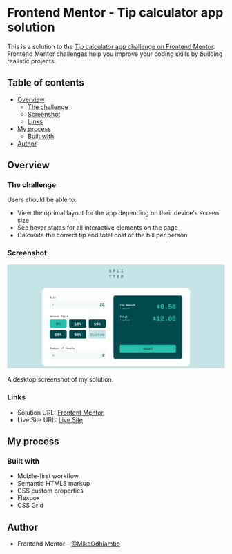 # Frontend Mentor - Tip calculator app solution

This is a solution to the [Tip calculator app challenge on Frontend Mentor](https://www.frontendmentor.io/challenges/tip-calculator-app-ugJNGbJUX). Frontend Mentor challenges help you improve your coding skills by building realistic projects.

## Table of contents

- [Overview](#overview)
  - [The challenge](#the-challenge)
  - [Screenshot](#screenshot)
  - [Links](#links)
- [My process](#my-process)
  - [Built with](#built-with)
- [Author](#author)


## Overview

### The challenge

Users should be able to:

- View the optimal layout for the app depending on their device's screen size
- See hover states for all interactive elements on the page
- Calculate the correct tip and total cost of the bill per person

### Screenshot

![](./images/screenshot.png)

A desktop screenshot of my solution.
### Links

- Solution URL: [Frontent Mentor]([https://your-solution-url.com](https://www.frontendmentor.io/solutions/tip-calculator-app-with-vanilla-html-css-and-js-Uz8xP6PqXK))
- Live Site URL: [Live Site]([https://your-live-site-url.com](https://poulpe-tipcalc.netlify.app/))

## My process

### Built with

- Mobile-first workflow
- Semantic HTML5 markup
- CSS custom properties
- Flexbox
- CSS Grid


## Author

- Frontend Mentor - [@MikeOdhiambo](https://www.frontendmentor.io/profile/MikeOdhiambo)
